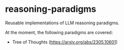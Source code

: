 # reasoning-paradigms

Reusable implementations of LLM reasoning paradigms.

At the moment, the following paradigms are covered:

- Tree of Thoughts (https://arxiv.org/abs/2305.10601)
